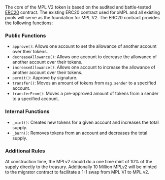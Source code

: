 The core of the MPL V2 token is based on the audited and battle-tested [ERC20](https://github.com/maple-labs/erc20) contract. The existing ERC20 contract used for xMPL and all existing pools will serve as the foundation for MPL V2. The ERC20 contract provides the following functions:

### Public Functions

- `approve()`: Allows one account to set the allowance of another account over their tokens.
- `decreaseAllowance()`: Allows one account to decrease the allowance of another account over their tokens.
- `increaseAllowance()`: Allows one account to increase the allowance of another account over their tokens.
- `permit()`: Approve by signature.
- `transfer()`: Moves an amount of tokens from `msg.sender` to a specified account.
- `transferFrom()`: Moves a pre-approved amount of tokens from a sender to a specified account.

### Internal Functions

- `_mint()`: Creates new tokens for a given account and increases the total supply.
- `_burn()`: Removes tokens from an account and decreases the total supply.

### Additional Rules
At construction time, the MPLv2 should do a one time mint of 10% of the supply directly to the treasury. Additionally 10 Million MPLv2 will be minted to the migrator contract to facilitate a 1-1 swap from MPL V1 to MPL v2.
